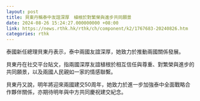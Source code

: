 ```yaml
---
layout: post
title: 貝東丹稱泰中友誼深厚　植根於對繁榮與進步共同願景
date: 2024-08-26 15:24:27.000000000 +08:00
link: https://news.rthk.hk/rthk/ch/component/k2/1767683-20240826.htm
categories: rthk
---
```


泰國新任總理貝東丹表示，泰中兩國友誼深厚，她致力於推動兩國關係發展。

貝東丹在社交平台貼文，指兩國深厚友誼植根於相互信任與尊重、對繁榮與進步的共同願景，以及兩國人民親如一家的情感聯繫。

貝東丹又說，明年將迎來兩國建交50周年，她致力於進一步加強泰中全面戰略合作夥伴關係，亦期待明年與中方共同慶祝建交紀念。
